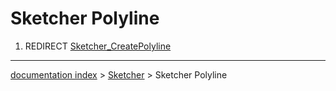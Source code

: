 # Sketcher Polyline
1.  REDIRECT [Sketcher\_CreatePolyline](Sketcher_CreatePolyline.md)

---
[documentation index](../README.md) > [Sketcher](Sketcher_Workbench.md) > Sketcher Polyline
